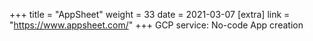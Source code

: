 +++
title = "AppSheet"
weight = 33
date = 2021-03-07
[extra]
link = "https://www.appsheet.com/"
+++
GCP service: No-code App creation

